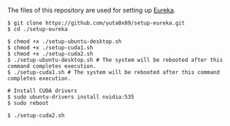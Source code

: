 
The files of this repository are used for setting up [Eureka](https://github.com/eureka-research/Eureka).

```
$ git clone https://github.com/yuta0x89/setup-eureka.git
$ cd ./setup-eureka

$ chmod +x ./setup-ubuntu-desktop.sh
$ chmod +x ./setup-cuda1.sh
$ chmod +x ./setup-cuda2.sh
$ ./setup-ubuntu-desktop.sh # The system will be rebooted after this command completes execution.
$ ./setup-cuda1.sh # The system will be rebooted after this command completes execution.

# Install CUDA drivers
$ sudo ubuntu-drivers install nvidia:535
$ sudo reboot

$ ./setup-cuda2.sh
```
